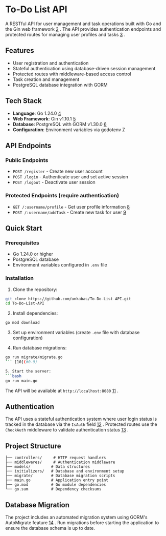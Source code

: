 # To-Do List API

A RESTful API for user management and task operations built with Go and the Gin web framework [2](#0-1) . The API provides authentication endpoints and protected routes for managing user profiles and tasks [3](#0-2) .

## Features

- User registration and authentication
- Stateful authentication using database-driven session management
- Protected routes with middleware-based access control
- Task creation and management
- PostgreSQL database integration with GORM

## Tech Stack

- **Language**: Go 1.24.0 [4](#0-3) 
- **Web Framework**: Gin v1.10.1 [5](#0-4) 
- **Database**: PostgreSQL with GORM v1.30.0 [6](#0-5) 
- **Configuration**: Environment variables via godotenv [7](#0-6) 

## API Endpoints

### Public Endpoints
- `POST /register` - Create new user account
- `POST /login` - Authenticate user and set active session
- `POST /logout` - Deactivate user session

### Protected Endpoints (require authentication)
- `GET /:username/profile` - Get user profile information [8](#0-7) 
- `POST /:username/addTask` - Create new task for user [9](#0-8) 

## Quick Start

### Prerequisites
- Go 1.24.0 or higher
- PostgreSQL database
- Environment variables configured in `.env` file

### Installation

1. Clone the repository:
```bash
git clone https://github.com/unkabas/To-Do-List-API.git
cd To-Do-List-API
```

2. Install dependencies:
```bash
go mod download
```

3. Set up environment variables (create `.env` file with database configuration)

4. Run database migrations:
```bash
go run migrate/migrate.go
``` [10](#0-9) 

5. Start the server:
```bash
go run main.go
```

The API will be available at `http://localhost:8080` [11](#0-10) .

## Authentication

The API uses a stateful authentication system where user login status is tracked in the database via the `IsAuth` field [12](#0-11) . Protected routes use the `CheckAuth` middleware to validate authentication status [13](#0-12) .

## Project Structure

```
├── controllers/     # HTTP request handlers
├── middlewares/     # Authentication middleware
├── models/         # Data structures
├── initializers/   # Database and environment setup
├── migrate/        # Database migration scripts
├── main.go         # Application entry point
├── go.mod          # Go module dependencies
└── go.sum          # Dependency checksums
```

## Database Migration

The project includes an automated migration system using GORM's AutoMigrate feature [14](#0-13) . Run migrations before starting the application to ensure the database schema is up to date.


